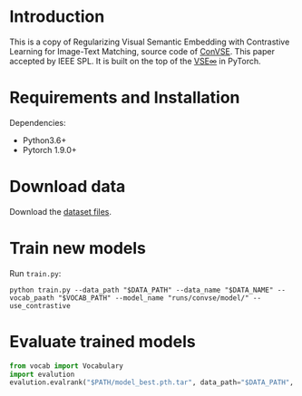 # Introduction
This is a copy of Regularizing Visual Semantic Embedding with Contrastive Learning for Image-Text Matching, source code of [ConVSE](https://ieeexplore.ieee.org/abstract/document/9785732). This paper accepted by IEEE SPL. It is built on the top of the [VSE$\infty$](https://github.com/woodfrog/vse_infty/tree/bigru) in PyTorch.
# Requirements and Installation
Dependencies:
- Python3.6+
- Pytorch 1.9.0+

# Download data
Download the [dataset files](https://www.kaggle.com/datasets/kuanghueilee/scan-features).

# Train new models
Run `train.py`:
```
python train.py --data_path "$DATA_PATH" --data_name "$DATA_NAME" --vocab_paath "$VOCAB_PATH" --model_name "runs/convse/model/" --use_contrastive
```

# Evaluate trained models 
```Python
from vocab import Vocabulary
import evalution
evalution.evalrank("$PATH/model_best.pth.tar", data_path="$DATA_PATH", split="test")
```
